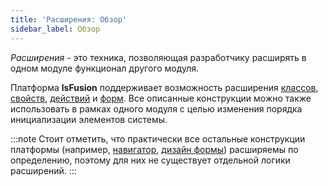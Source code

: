 ```yaml
---
title: 'Расширения: Обзор'
sidebar_label: Обзор
---
```


*Расширения* - это техника, позволяющая разработчику расширять в одном модуле функционал другого модуля. 

Платформа **lsFusion** поддерживает возможность расширения [классов](Class_extension.md), [свойств](Property_extension.md), [действий](Action_extension.md) и [форм](Form_extension.md). Все описанные конструкции можно также использовать в рамках одного модуля с целью изменения порядка инициализации элементов системы. 


:::note
Стоит отметить, что практически все остальные конструкции платформы (например, [навигатор](Navigator.md), [дизайн формы](Form_design.md)) расширяемы по определению, поэтому для них не существует отдельной логики расширений.
:::
